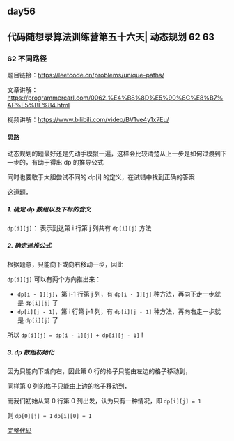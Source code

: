 ## day56

## 代码随想录算法训练营第五十六天| 动态规划 62 63

### 62 不同路径

题目链接：https://leetcode.cn/problems/unique-paths/

文章讲解：https://programmercarl.com/0062.%E4%B8%8D%E5%90%8C%E8%B7%AF%E5%BE%84.html

视频讲解：https://www.bilibili.com/video/BV1ve4y1x7Eu/

#### 思路
动态规划的题最好还是先动手模拟一遍，这样会比较清楚从上一步是如何过渡到下一步的，有助于得出 dp 的推导公式

同时也要敢于大胆尝试不同的 dp[i] 的定义，在试错中找到正确的答案

这道题，

##### 1. 确定 dp 数组以及下标的含义

`dp[i][j]`： 表示到达第 i 行第 j 列共有 `dp[i][j]` 方法

##### 2. 确定递推公式

根据题意，只能向下或向右移动一步，因此

`dp[i][j]` 可以有两个方向推出来：

- `dp[i - 1][j]`，第 i-1 行第 j 列，有 `dp[i - 1][j]` 种方法，再向下走一步就是 `dp[i][j]` 了
- `dp[i][j - 1]`，第 i 行第 j-1 列，有 `dp[i][j - 1]` 种方法，再向右走一步就是 `dp[i][j]` 了

所以 `dp[i][j] = dp[i - 1][j] + dp[i][j - 1]` !

##### 3. dp 数组初始化

因为只能向下或向右，因此第 0 行的格子只能由左边的格子移动到，

同样第 0 列的格子只能由上边的格子移动到，

而我们初始从第 0 行第 0 列出发，认为只有一种情况，即 `dp[i][j] = 1`

则 `dp[0][j] = 1` `dp[i][0] = 1`

[完整代码](https://github.com/hd2yao/leetcode/tree/master/training/day56/0062.go)
